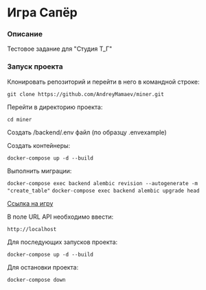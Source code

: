 # Игра Сапёр
### Описание
Тестовое задание для "Студия Т_Г"
### Запуск проекта
Клонировать репозиторий и перейти в него в командной строке:

```git clone https://github.com/AndreyMamaev/miner.git```

Перейти в директорию проекта:

```cd miner```

Создать /backend/.env файл (по образцу .envexample)

Создать контейнеры:

```docker-compose up -d --build```

Выполнить миграции:

```docker-compose exec backend alembic revision --autogenerate -m "create_table"```
```docker-compose exec backend alembic upgrade head```

[Ссылка на игру](https://minesweeper-test.studiotg.ru/)

В поле URL API необходимо ввести:

```http://localhost```

Для последующих запусков проекта:

```docker-compose up -d --build```

Для остановки проекта:

```docker-compose down```
